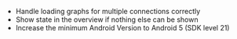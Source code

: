 * Handle loading graphs for multiple connections correctly
* Show state in the overview if nothing else can be shown
* Increase the minimum Android Version to Android 5 (SDK level 21)